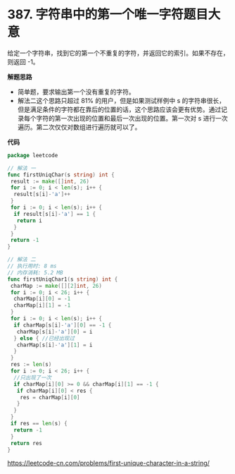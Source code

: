 # 387. 字符串中的第一个唯一字符**题目大意**  

给定一个字符串，找到它的第一个不重复的字符，并返回它的索引。如果不存在，则返回 -1。

**解题思路** 

- 简单题，要求输出第一个没有重复的字符。
- 解法二这个思路只超过 81% 的用户，但是如果测试样例中 s 的字符串很长，但是满足条件的字符都在靠后的位置的话，这个思路应该会更有优势。通过记录每个字符的第一次出现的位置和最后一次出现的位置。第一次对 s 进行一次遍历。第二次仅仅对数组进行遍历就可以了。

**代码**  

```go
package leetcode

// 解法 一
func firstUniqChar(s string) int {
 result := make([]int, 26)
 for i := 0; i < len(s); i++ {
  result[s[i]-'a']++
 }
 for i := 0; i < len(s); i++ {
  if result[s[i]-'a'] == 1 {
   return i
  }
 }
 return -1
}

// 解法 二
// 执行用时: 8 ms
// 内存消耗: 5.2 MB
func firstUniqChar1(s string) int {
 charMap := make([][2]int, 26)
 for i := 0; i < 26; i++ {
  charMap[i][0] = -1
  charMap[i][1] = -1
 }
 for i := 0; i < len(s); i++ {
  if charMap[s[i]-'a'][0] == -1 {
   charMap[s[i]-'a'][0] = i
  } else { //已经出现过
   charMap[s[i]-'a'][1] = i
  }
 }
 res := len(s)
 for i := 0; i < 26; i++ {
  //只出现了一次
  if charMap[i][0] >= 0 && charMap[i][1] == -1 {
   if charMap[i][0] < res {
    res = charMap[i][0]
   }
  }
 }
 if res == len(s) {
  return -1
 }
 return res
}
```

https://leetcode-cn.com/problems/first-unique-character-in-a-string/